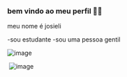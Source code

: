 ### bem vindo ao meu perfil 🥇💙

meu nome é josieli

-sou estudante
-sou uma pessoa gentil

![image](https://github.com/josih12/josih12/assets/143645094/6cfa1abf-d745-441d-a6d5-96b5752cd3c4)

![]()
![image](https://github.com/josih12/josih12/assets/143645094/9c3bd50e-793c-44aa-9c25-271422e6fe37)
